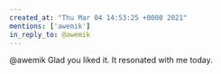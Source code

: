 ```yaml
---
created_at: "Thu Mar 04 14:53:25 +0000 2021"
mentions: ['awemik']
in_reply_to: @awemik
---
```


@awemik Glad you liked it. It resonated with me today.